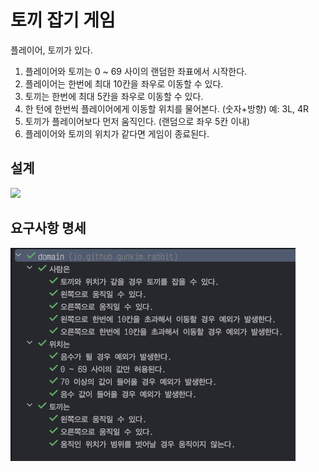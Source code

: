 # 토끼 잡기 게임

플레이어, 토끼가 있다.

1. 플레이어와 토끼는 0 ~ 69 사이의 랜덤한 좌표에서 시작한다.
2. 플레이어는 한번에 최대 10칸을 좌우로 이동할 수 있다.
3. 토끼는 한번에 최대 5칸을 좌우로 이동할 수 있다.
4. 한 턴에 한번씩 플레이어에게 이동할 위치를 물어본다. (숫자+방향) 예: 3L, 4R
5. 토끼가 플레이어보다 먼저 움직인다. (랜덤으로 좌우 5칸 이내)
6. 플레이어와 토끼의 위치가 같다면 게임이 종료된다.

## 설계

![](rabbit-domain-model.png)

## 요구사항 명세

![](testcase.png)
